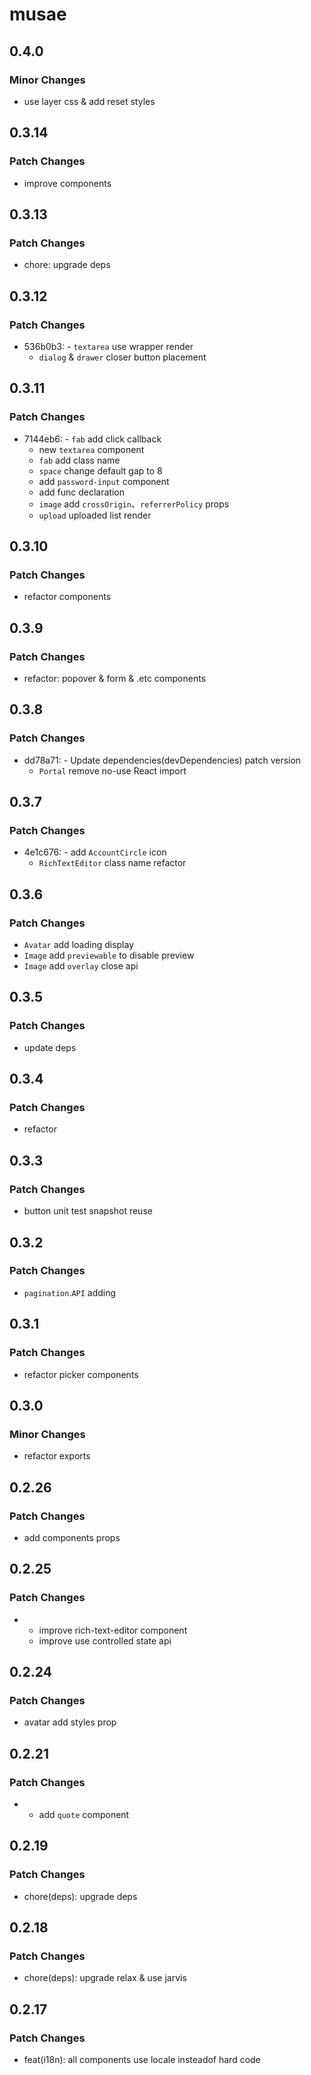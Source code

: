 # musae

## 0.4.0

### Minor Changes

- use layer css & add reset styles

## 0.3.14

### Patch Changes

- improve components

## 0.3.13

### Patch Changes

- chore: upgrade deps

## 0.3.12

### Patch Changes

- 536b0b3: - `textarea` use wrapper render
  - `dialog` & `drawer` closer button placement

## 0.3.11

### Patch Changes

- 7144eb6: - `fab` add click callback
  - new `textarea` component
  - `fab` add class name
  - `space` change default gap to 8
  - add `password-input` component
  - add func declaration
  - `image` add `crossOrigin`、`referrerPolicy` props
  - `upload` uploaded list render

## 0.3.10

### Patch Changes

- refactor components

## 0.3.9

### Patch Changes

- refactor: popover & form & .etc components

## 0.3.8

### Patch Changes

- dd78a71: - Update dependencies(devDependencies) patch version
  - `Portal` remove no-use React import

## 0.3.7

### Patch Changes

- 4e1c676: - add `AccountCircle` icon
  - `RichTextEditor` class name refactor

## 0.3.6

### Patch Changes

- `Avatar` add loading display
- `Image` add `previewable` to disable preview
- `Image` add `overlay` close api

## 0.3.5

### Patch Changes

- update deps

## 0.3.4

### Patch Changes

- refactor

## 0.3.3

### Patch Changes

- button unit test snapshot reuse

## 0.3.2

### Patch Changes

- `pagination`.`API` adding

## 0.3.1

### Patch Changes

- refactor picker components

## 0.3.0

### Minor Changes

- refactor exports

## 0.2.26

### Patch Changes

- add components props

## 0.2.25

### Patch Changes

- - improve rich-text-editor component
  - improve use controlled state api

## 0.2.24

### Patch Changes

- avatar add styles prop

## 0.2.21

### Patch Changes

- - add `quote` component

## 0.2.19

### Patch Changes

- chore(deps): upgrade deps

## 0.2.18

### Patch Changes

- chore(deps): upgrade relax & use jarvis

## 0.2.17

### Patch Changes

- feat(i18n): all components use locale insteadof hard code
